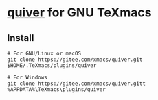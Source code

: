 # [quiver](https://q.uiver.app/) for GNU TeXmacs
## Install
```
# For GNU/Linux or macOS
git clone https://gitee.com/xmacs/quiver.git $HOME/.TeXmacs/plugins/quiver

# For Windows
git clone https://gitee.com/xmacs/quiver.gitt %APPDATA%\TeXmacs\plugins/quiver
```